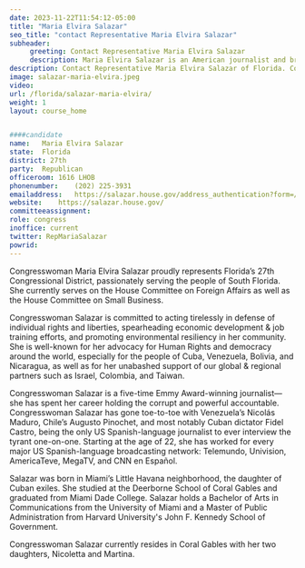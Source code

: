 ```yaml
---
date: 2023-11-22T11:54:12-05:00
title: "Maria Elvira Salazar"
seo_title: "contact Representative Maria Elvira Salazar"
subheader:
     greeting: Contact Representative Maria Elvira Salazar 
     description: Maria Elvira Salazar is an American journalist and broadcast television anchor serving as the U.S. Representative for Florida's 27th congressional district. She worked for the Spanish-language network Telemundo for three decades after serving as a news anchor for Miami-based Mega TV.
description: Contact Representative Maria Elvira Salazar of Florida. Contact information for Maria Elvira Salazar includes email address, phone number, and mailing address.
image: salazar-maria-elvira.jpeg
video: 
url: /florida/salazar-maria-elvira/
weight: 1
layout: course_home


####candidate
name:	Maria Elvira Salazar
state:	Florida
district: 27th
party:	Republican
officeroom:	1616 LHOB
phonenumber:	(202) 225-3931
emailaddress:	https://salazar.house.gov/address_authentication?form=/contact
website:	https://salazar.house.gov/
committeeassignment: 
role: congress
inoffice: current
twitter: RepMariaSalazar
powrid: 
---
```


Congresswoman Maria Elvira Salazar proudly represents Florida’s 27th Congressional District, passionately serving the people of South Florida. She currently serves on the House Committee on Foreign Affairs as well as the House Committee on Small Business. 

Congresswoman Salazar is committed to acting tirelessly in defense of individual rights and liberties, spearheading economic development & job training efforts, and promoting environmental resiliency in her community. She is well-known for her advocacy for Human Rights and democracy around the world, especially for the people of Cuba, Venezuela, Bolivia, and Nicaragua, as well as for her unabashed support of our global & regional partners such as Israel, Colombia, and Taiwan.

Congresswoman Salazar is a five-time Emmy Award-winning journalist— she has spent her career holding the corrupt and powerful accountable. Congresswoman Salazar has gone toe-to-toe with Venezuela’s Nicolás Maduro, Chile’s Augusto Pinochet, and most notably Cuban dictator Fidel Castro, being the only US Spanish-language journalist to ever interview the tyrant one-on-one. Starting at the age of 22, she has worked for every major US Spanish-language broadcasting network: Telemundo, Univision, AmericaTeve, MegaTV, and CNN en Español. 

Salazar was born in Miami’s Little Havana neighborhood, the daughter of Cuban exiles. She studied at the Deerborne School of Coral Gables and graduated from Miami Dade College. Salazar holds a Bachelor of Arts in Communications from the University of Miami and a Master of Public Administration from Harvard University's John F. Kennedy School of Government.

Congresswoman Salazar currently resides in Coral Gables with her two daughters, Nicoletta and Martina.